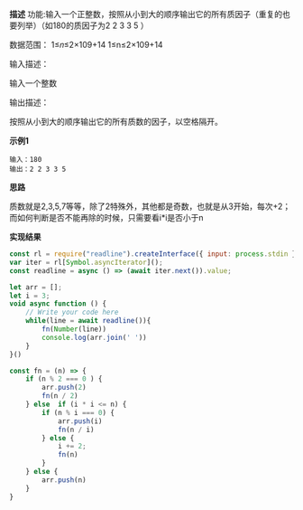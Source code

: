 
**描述**
功能:输入一个正整数，按照从小到大的顺序输出它的所有质因子（重复的也要列举）（如180的质因子为2 2 3 3 5 ）

数据范围： 1≤𝑛≤2×109+14 1≤n≤2×109+14 

输入描述：

输入一个整数

输出描述：

按照从小到大的顺序输出它的所有质数的因子，以空格隔开。

**示例1**
```
输入：180
输出：2 2 3 3 5
```

**思路**

质数就是2,3,5,7等等，除了2特殊外，其他都是奇数，也就是从3开始，每次+2；而如何判断是否不能再除的时候，只需要看i*i是否小于n

**实现结果**
```js
const rl = require("readline").createInterface({ input: process.stdin });
var iter = rl[Symbol.asyncIterator]();
const readline = async () => (await iter.next()).value;

let arr = [];
let i = 3;
void async function () {
    // Write your code here
    while(line = await readline()){
        fn(Number(line))
        console.log(arr.join(' '))
    }
}()

const fn = (n) => {
    if (n % 2 === 0 ) {
        arr.push(2)
        fn(n / 2)
    } else  if (i * i <= n) {
        if (n % i === 0) {
            arr.push(i)
            fn(n / i)
        } else {
            i += 2;
            fn(n)
        }
    } else {
        arr.push(n)
    }
}
```
